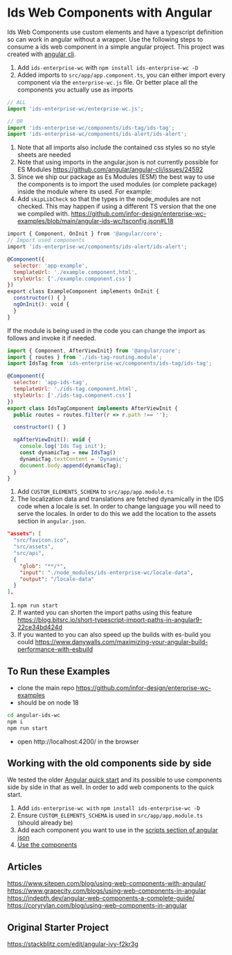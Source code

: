 # Ids Web Components with Angular

Ids Web Components use custom elements and have a typescript definition so can work in angular without a wrapper. Use the following steps to consume a ids web component in a simple angular project. This project was created with [angular cli](https://angular.io/cli).

1. Add `ids-enterprise-wc` with `npm install ids-enterprise-wc -D`
1. Added imports to `src/app/app.component.ts`, you can either import every component via the `enterprise-wc.js` file. Or better place all the components you actually use as imports

```js
// ALL
import 'ids-enterprise-wc/enterprise-wc.js';

// OR 
import 'ids-enterprise-wc/components/ids-tag/ids-tag';
import 'ids-enterprise-wc/components/ids-alert/ids-alert';
```

1. Note that all imports also include the contained css styles so no style sheets are needed
1. Note that using imports in the angular.json is not currently possible for ES Modules https://github.com/angular/angular-cli/issues/24592
1. Since we ship our package as Es Modules (ESM) the best way to use the components is to import the used modules (or complete package) inside the module where its used. For example:
2. Add `skipLibCheck` so that the types in the node_modules are not checked. This may happen if using a different TS version that the one we compiled with. https://github.com/infor-design/enterprise-wc-examples/blob/main/angular-ids-wc/tsconfig.json#L18

```js
import { Component, OnInit } from '@angular/core';
// Import used components
import 'ids-enterprise-wc/components/ids-alert/ids-alert';

@Component({
  selector: 'app-example',
  templateUrl: './example.component.html',
  styleUrls: ['./example.component.css']
})
export class ExampleComponent implements OnInit {
  constructor() { }
  ngOnInit(): void {
  }
}
```

If the module is being used in the code you can change the import as follows and invoke it if needed.

```js
import { Component, AfterViewInit} from '@angular/core';
import { routes } from './ids-tag-routing.module';
import IdsTag from 'ids-enterprise-wc/components/ids-tag/ids-tag';

@Component({
  selector: 'app-ids-tag',
  templateUrl: './ids-tag.component.html',
  styleUrls: ['./ids-tag.component.css']
})
export class IdsTagComponent implements AfterViewInit {
  public routes = routes.filter(r => r.path !== '');

  constructor() { }

  ngAfterViewInit(): void {
    console.log('Ids Tag init');
    const dynamicTag = new IdsTag()
    dynamicTag.textContent = 'Dynamic';
    document.body.append(dynamicTag);
  }
}
```

1. Add `CUSTOM_ELEMENTS_SCHEMA` to `src/app/app.module.ts`
1. The localization data and translations are fetched dynamically in the IDS code when a locale is set. In order to change language you will need to serve the locales. In order to do this we add the location to the assets section in `angular.json`.

```json
"assets": [
  "src/favicon.ico",
  "src/assets",
  "src/api",
  {
    "glob": "**/*",
    "input": "./node_modules/ids-enterprise-wc/locale-data",
    "output": "/locale-data"
  }
],
```

1. `npm run start`
1. If wanted you can shorten the import paths using this feature https://blog.bitsrc.io/short-typescript-import-paths-in-angular9-22ce34bd424d 
1. If you wanted to you can also speed up the builds with es-build you  could https://www.danywalls.com/maximizing-your-angular-build-performance-with-esbuild

## To Run these Examples

- clone the main repo https://github.com/infor-design/enterprise-wc-examples
- should be on node 18

```sh
cd angular-ids-wc
npm i
npm run start
```

- open http://localhost:4200/ in the browser
 
## Working with the old components side by side

We tested the older [Angular quick start](https://github.com/infor-design/enterprise-ng-quickstart) and its possible to use components side by side in that as well. In order to add web components to the quick start.

1. Add `ids-enterprise-wc with` `npm install ids-enterprise-wc -D`
1. Ensure `CUSTOM_ELEMENTS_SCHEMA` is used in `src/app/app.module.ts` (should already be)
1. Add each component you want to use in the [scripts section of angular json](https://github.com/infor-design/enterprise-ng-quickstart/blob/main/angular.json#L46-L47)
1. [Use the components](https://github.com/infor-design/enterprise-ng-quickstart/blob/main/src/app/app.component.html#L24)

## Articles

https://www.sitepen.com/blog/using-web-components-with-angular/
https://www.grapecity.com/blogs/using-web-components-in-angular
https://indepth.dev/angular-web-components-a-complete-guide/
https://coryrylan.com/blog/using-web-components-in-angular

## Original Starter Project

https://stackblitz.com/edit/angular-ivy-f2kr3g
